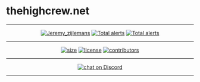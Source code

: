 # thehighcrew.net
___
<p align="center">
    <a href="#">
        <img src="https://img.shields.io/badge/Maintainer-Jeremy_Zijlemans-ac06b6?style=for-the-badge"
            alt="Jeremy_zijlemans"/></a>
    <a href="#">
        <img src="https://img.shields.io/badge/Maintainer-Bradd_Evans-000580?style=for-the-badge"
            alt="Total alerts"/></a>
    <a href="#">
        <img src="https://img.shields.io/badge/Maintainer-Death0328-b6061e?style=for-the-badge"
            alt="Total alerts"/></a>
</p>

___

<p align="center">
    <a href="#">
        <img src="https://img.shields.io/github/languages/code-size/The-High-Crew/thehighcrew.net?logo=Acclaim&style=for-the-badge"
            alt="size"></a>
    <a href="#">
        <img src="https://img.shields.io/github/license/The-High-Crew/TheHighCrew.net?logo=GNU&style=for-the-badge"
            alt="license"></a>
    <a href="#">
        <img src="https://img.shields.io/github/contributors/The-High-Crew/TheHighCrew.net?logo=github&style=for-the-badge"  alt="contributors"/></a>
</p>

___

<p align="center">
        <a href="https://discord.gg/he9JEByAGt">
        <img src="https://img.shields.io/discord/852715668796473384?logo=discord&style=for-the-badge"
            alt="chat on Discord"></a>
</p>

___
